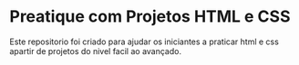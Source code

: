 # Preatique com Projetos HTML e CSS
 Este repositorio foi criado para ajudar os iniciantes a praticar  html e css apartir de projetos do nivel facil ao avançado.
